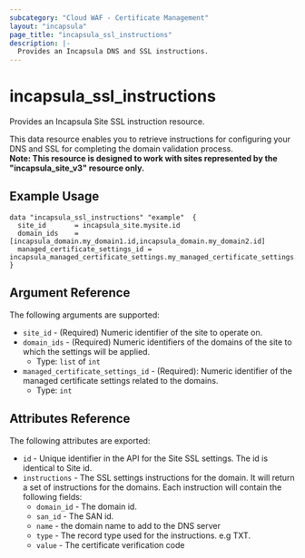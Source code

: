 ```yaml
---
subcategory: "Cloud WAF - Certificate Management"
layout: "incapsula"
page_title: "incapsula_ssl_instructions"
description: |- 
  Provides an Incapsula DNS and SSL instructions.
---
```

# incapsula_ssl_instructions

Provides an Incapsula Site SSL instruction resource.

This data resource enables you to retrieve instructions for configuring your DNS and SSL for completing the domain validation process.
<br/>
**Note: This resource is designed to work with sites represented by the "incapsula_site_v3" resource only.**


## Example Usage

```hcl
data "incapsula_ssl_instructions" "example"  {
  site_id       = incapsula_site.mysite.id
  domain_ids    = [incapsula_domain.my_domain1.id,incapsula_domain.my_domain2.id]
  managed_certificate_settings_id = incapsula_managed_certificate_settings.my_managed_certificate_settings.id
}
```

## Argument Reference

The following arguments are supported:

* `site_id` - (Required) Numeric identifier of the site to operate on.
* `domain_ids` - (Required) Numeric identifiers of the domains of the site to which the settings will be applied.
  - Type: `list` of `int`
* `managed_certificate_settings_id` - (Required): Numeric identifier of the managed certificate settings related to the domains.
  - Type: `int`


## Attributes Reference

The following attributes are exported:

* `id` - Unique identifier in the API for the Site SSL settings. The id is identical to Site id.
* `instructions` - The SSL settings instructions for the domain. It will return a set of instructions for the domains. Each instruction will contain the following fields:
  - `domain_id` - The domain id.
  - `san_id` - The SAN id.
  - `name` - the domain name to add to the DNS server
  - `type` - The record type used for the instructions. e.g TXT.
  - `value` - The certificate verification code